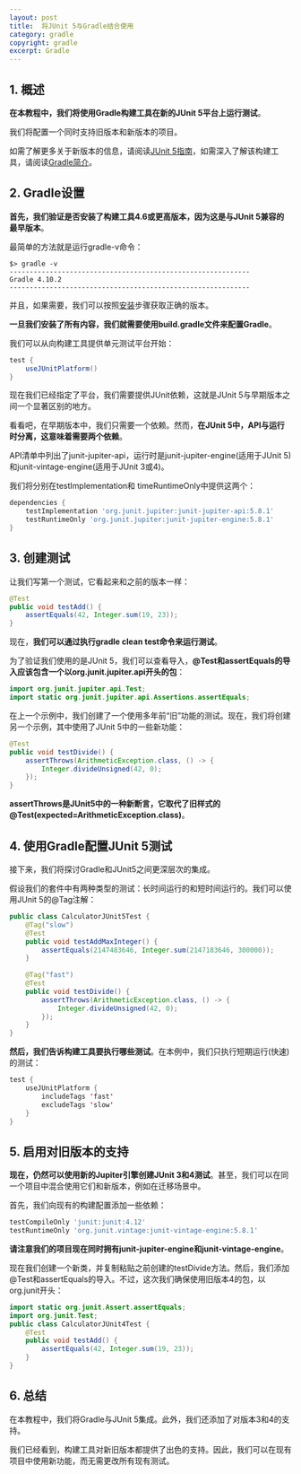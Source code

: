 ```yaml
---
layout: post
title:  将JUnit 5与Gradle结合使用
category: gradle
copyright: gradle
excerpt: Gradle
---
```


## 1. 概述

**在本教程中，我们将使用Gradle构建工具在新的JUnit 5平台上运行测试**。 

我们将配置一个同时支持旧版本和新版本的项目。

如需了解更多关于新版本的信息，请阅读[JUnit 5指南](https://www.baeldung.com/junit-5)，如需深入了解该构建工具，请阅读[Gradle简介](https://www.baeldung.com/gradle)。

## 2. Gradle设置

**首先，我们验证是否安装了构建工具4.6或更高版本，因为这是与JUnit 5兼容的最早版本**。

最简单的方法就是运行gradle-v命令：

```shell
$> gradle -v
------------------------------------------------------------
Gradle 4.10.2
------------------------------------------------------------
```

并且，如果需要，我们可以按照[安装](https://gradle.org/install/)步骤获取正确的版本。

**一旦我们安装了所有内容，我们就需要使用build.gradle文件来配置Gradle**。

我们可以从向构建工具提供单元测试平台开始：

```groovy
test {
    useJUnitPlatform()
}
```

现在我们已经指定了平台，我们需要提供JUnit依赖，这就是JUnit 5与早期版本之间一个显著区别的地方。

看看吧，在早期版本中，我们只需要一个依赖。然而，**在JUnit 5中，API与运行时分离，这意味着需要两个依赖**。

API清单中列出了junit-jupiter-api，运行时是junit-jupiter-engine(适用于JUnit 5)和junit-vintage-engine(适用于JUnit 3或4)。

我们将分别在testImplementation和 timeRuntimeOnly中提供这两个：

```groovy
dependencies {
    testImplementation 'org.junit.jupiter:junit-jupiter-api:5.8.1'
    testRuntimeOnly 'org.junit.jupiter:junit-jupiter-engine:5.8.1'
}
```

## 3. 创建测试

让我们写第一个测试，它看起来和之前的版本一样：

```java
@Test
public void testAdd() {
    assertEquals(42, Integer.sum(19, 23));
}
```

现在，**我们可以通过执行gradle clean test命令来运行测试**。

为了验证我们使用的是JUnit 5，我们可以查看导入，**@Test和assertEquals的导入应该包含一个以org.junit.jupiter.api开头的包**：

```java
import org.junit.jupiter.api.Test;
import static org.junit.jupiter.api.Assertions.assertEquals;
```

在上一个示例中，我们创建了一个使用多年前“旧”功能的测试。现在，我们将创建另一个示例，其中使用了JUnit 5中的一些新功能：

```java
@Test
public void testDivide() {
    assertThrows(ArithmeticException.class, () -> {
        Integer.divideUnsigned(42, 0);
    });
}
```

**assertThrows是JUnit5中的一种新断言，它取代了旧样式的@Test(expected=ArithmeticException.class)**。

## 4. 使用Gradle配置JUnit 5测试

接下来，我们将探讨Gradle和JUnit5之间更深层次的集成。

假设我们的套件中有两种类型的测试：长时间运行的和短时间运行的。我们可以使用JUnit 5的@Tag注解：

```java
public class CalculatorJUnit5Test {
    @Tag("slow")
    @Test
    public void testAddMaxInteger() {
        assertEquals(2147483646, Integer.sum(2147183646, 300000));
    }
 
    @Tag("fast")
    @Test
    public void testDivide() {
        assertThrows(ArithmeticException.class, () -> {
            Integer.divideUnsigned(42, 0);
        });
    }
}
```

**然后，我们告诉构建工具要执行哪些测试**。在本例中，我们只执行短期运行(快速)的测试：

```java
test {
    useJUnitPlatform {
    	includeTags 'fast'
        excludeTags 'slow'
    }
}
```

## 5. 启用对旧版本的支持

**现在，仍然可以使用新的Jupiter引擎创建JUnit 3和4测试**。甚至，我们可以在同一个项目中混合使用它们和新版本，例如在迁移场景中。

首先，我们向现有的构建配置添加一些依赖：

```groovy
testCompileOnly 'junit:junit:4.12' 
testRuntimeOnly 'org.junit.vintage:junit-vintage-engine:5.8.1'
```

**请注意我们的项目现在同时拥有junit-jupiter-engine和junit-vintage-engine**。

现在我们创建一个新类，并复制粘贴之前创建的testDivide方法。然后，我们添加@Test和assertEquals的导入。不过，这次我们确保使用旧版本4的包，以org.junit开头：

```java
import static org.junit.Assert.assertEquals;
import org.junit.Test;
public class CalculatorJUnit4Test {
    @Test
    public void testAdd() {
        assertEquals(42, Integer.sum(19, 23));
    }
}
```

## 6. 总结

在本教程中，我们将Gradle与JUnit 5集成。此外，我们还添加了对版本3和4的支持。

我们已经看到，构建工具对新旧版本都提供了出色的支持。因此，我们可以在现有项目中使用新功能，而无需更改所有现有测试。